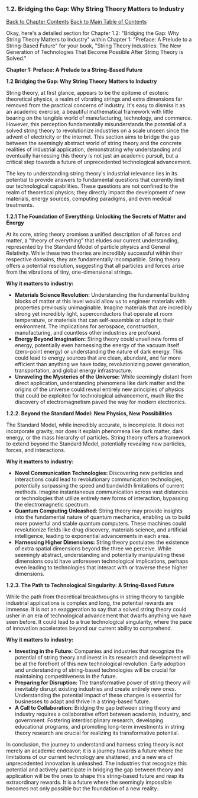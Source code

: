 ### 1.2. Bridging the Gap: Why String Theory Matters to Industry

[Back to Chapter Contents](#chapter-1-contents)
[Back to Main Table of Contents](#table-of-contents)

Okay, here's a detailed section for Chapter 1.2: "Bridging the Gap: Why String Theory Matters to Industry" within Chapter 1: "Preface: A Prelude to a String-Based Future" for your book, "String Theory Industries: The New Generation of Technologies That Become Possible After String Theory is Solved."

**Chapter 1: Preface: A Prelude to a String-Based Future**

**1.2 Bridging the Gap: Why String Theory Matters to Industry**

String theory, at first glance, appears to be the epitome of esoteric theoretical physics, a realm of vibrating strings and extra dimensions far removed from the practical concerns of industry. It's easy to dismiss it as an academic exercise, a beautiful mathematical framework with little bearing on the tangible world of manufacturing, technology, and commerce. However, this perception fundamentally misunderstands the potential of a solved string theory to revolutionize industries on a scale unseen since the advent of electricity or the internet. This section aims to bridge the gap between the seemingly abstract world of string theory and the concrete realities of industrial application, demonstrating why understanding and eventually harnessing this theory is not just an academic pursuit, but a critical step towards a future of unprecedented technological advancement.

The key to understanding string theory's industrial relevance lies in its potential to provide answers to fundamental questions that currently limit our technological capabilities. These questions are not confined to the realm of theoretical physics; they directly impact the development of new materials, energy sources, computing paradigms, and even medical treatments.

**1.2.1 The Foundation of Everything: Unlocking the Secrets of Matter and Energy**

At its core, string theory promises a unified description of all forces and matter, a "theory of everything" that eludes our current understanding, represented by the Standard Model of particle physics and General Relativity. While these two theories are incredibly successful within their respective domains, they are fundamentally incompatible. String theory offers a potential resolution, suggesting that all particles and forces arise from the vibrations of tiny, one-dimensional strings.

**Why it matters to industry:**

*   **Materials Science Revolution:**  Understanding the fundamental building blocks of matter at this level would allow us to engineer materials with properties previously unimaginable. Imagine materials that are incredibly strong yet incredibly light, superconductors that operate at room temperature, or materials that can self-assemble or adapt to their environment. The implications for aerospace, construction, manufacturing, and countless other industries are profound.
*   **Energy Beyond Imagination:** String theory could unveil new forms of energy, potentially even harnessing the energy of the vacuum itself (zero-point energy) or understanding the nature of dark energy. This could lead to energy sources that are clean, abundant, and far more efficient than anything we have today, revolutionizing power generation, transportation, and global energy infrastructure.
*   **Unraveling the Mysteries of the Universe:** While seemingly distant from direct application, understanding phenomena like dark matter and the origins of the universe could reveal entirely new principles of physics that could be exploited for technological advancement, much like the discovery of electromagnetism paved the way for modern electronics.

**1.2.2. Beyond the Standard Model: New Physics, New Possibilities**

The Standard Model, while incredibly accurate, is incomplete. It does not incorporate gravity, nor does it explain phenomena like dark matter, dark energy, or the mass hierarchy of particles. String theory offers a framework to extend beyond the Standard Model, potentially revealing new particles, forces, and interactions.

**Why it matters to industry:**

*   **Novel Communication Technologies:** Discovering new particles and interactions could lead to revolutionary communication technologies, potentially surpassing the speed and bandwidth limitations of current methods. Imagine instantaneous communication across vast distances or technologies that utilize entirely new forms of interaction, bypassing the electromagnetic spectrum.
*   **Quantum Computing Unleashed:** String theory may provide insights into the fundamental nature of quantum mechanics, enabling us to build more powerful and stable quantum computers. These machines could revolutionize fields like drug discovery, materials science, and artificial intelligence, leading to exponential advancements in each area.
*   **Harnessing Higher Dimensions:** String theory postulates the existence of extra spatial dimensions beyond the three we perceive. While seemingly abstract, understanding and potentially manipulating these dimensions could have unforeseen technological implications, perhaps even leading to technologies that interact with or traverse these higher dimensions.

**1.2.3. The Path to Technological Singularity: A String-Based Future**

While the path from theoretical breakthroughs in string theory to tangible industrial applications is complex and long, the potential rewards are immense. It is not an exaggeration to say that a solved string theory could usher in an era of technological advancement that dwarfs anything we have seen before. It could lead to a true technological singularity, where the pace of innovation accelerates beyond our current ability to comprehend.

**Why it matters to industry:**

*   **Investing in the Future:** Companies and industries that recognize the potential of string theory and invest in its research and development will be at the forefront of this new technological revolution. Early adoption and understanding of string-based technologies will be crucial for maintaining competitiveness in the future.
*   **Preparing for Disruption:** The transformative power of string theory will inevitably disrupt existing industries and create entirely new ones. Understanding the potential impact of these changes is essential for businesses to adapt and thrive in a string-based future.
*   **A Call to Collaboration:** Bridging the gap between string theory and industry requires a collaborative effort between academia, industry, and government. Fostering interdisciplinary research, developing educational programs, and promoting long-term investments in string theory research are crucial for realizing its transformative potential.

In conclusion, the journey to understand and harness string theory is not merely an academic endeavor; it is a journey towards a future where the limitations of our current technology are shattered, and a new era of unprecedented innovation is unleashed. The industries that recognize this potential and actively participate in bridging the gap between theory and application will be the ones to shape this string-based future and reap its extraordinary rewards. It is a future where the seemingly impossible becomes not only possible but the foundation of a new reality.


<a id='chapter-1-3'></a>

